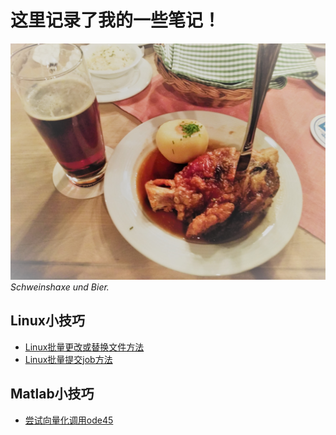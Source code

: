 # 这里记录了我的一些笔记！

![lecker](./figs/lecker.jpg)
*Schweinshaxe und Bier.*

## Linux小技巧
- [Linux批量更改或替换文件方法](./linux/Linux批量更改或替换文件方法.md)
- [Linux批量提交job方法](./linux/一次性提交多个job的方法.md)

## Matlab小技巧
- [尝试向量化调用ode45](./matlab/try_vectrorized_ode45.html)